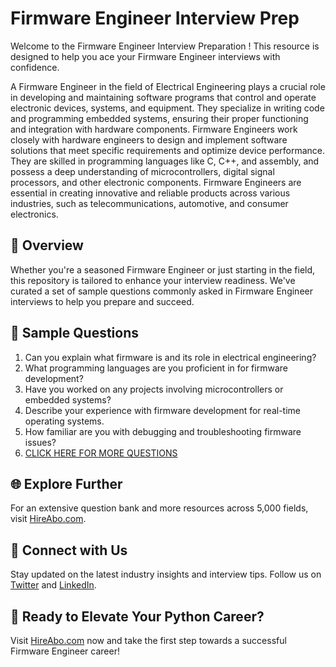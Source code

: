 # Firmware Engineer Interview Prep

Welcome to the Firmware Engineer Interview Preparation ! This resource is designed to help you ace your Firmware Engineer interviews with confidence.

A Firmware Engineer in the field of Electrical Engineering plays a crucial role in developing and maintaining software programs that control and operate electronic devices, systems, and equipment. They specialize in writing code and programming embedded systems, ensuring their proper functioning and integration with hardware components. Firmware Engineers work closely with hardware engineers to design and implement software solutions that meet specific requirements and optimize device performance. They are skilled in programming languages like C, C++, and assembly, and possess a deep understanding of microcontrollers, digital signal processors, and other electronic components. Firmware Engineers are essential in creating innovative and reliable products across various industries, such as telecommunications, automotive, and consumer electronics.

## 🚀 Overview

Whether you're a seasoned Firmware Engineer or just starting in the field, this repository is tailored to enhance your interview readiness. We've curated a set of sample questions commonly asked in Firmware Engineer interviews to help you prepare and succeed.

## 📝 Sample Questions

1. Can you explain what firmware is and its role in electrical engineering?
2. What programming languages are you proficient in for firmware development?
3. Have you worked on any projects involving microcontrollers or embedded systems?
4. Describe your experience with firmware development for real-time operating systems.
5. How familiar are you with debugging and troubleshooting firmware issues?
6. [CLICK HERE FOR MORE QUESTIONS](https://hireabo.com/job/3_2_6/Firmware%20Engineer)

## 🌐 Explore Further

For an extensive question bank and more resources across 5,000 fields, visit [HireAbo.com](https://www.hireabo.com).

## 📱 Connect with Us

Stay updated on the latest industry insights and interview tips. Follow us on [Twitter](https://twitter.com/hireabo) and [LinkedIn](https://www.linkedin.com/in/hire-abo-3609972a8/).

## 🚀 Ready to Elevate Your Python Career?

Visit [HireAbo.com](https://www.hireabo.com) now and take the first step towards a successful Firmware Engineer career!
